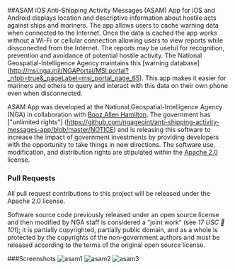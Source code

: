 ##ASAM iOS
Anti-Shipping Activity Messages (ASAM) App for iOS and Android displays location and descriptive information about hostile acts against ships and mariners. The app allows users to cache warning data when connected to the Internet. Once the data is cached the app works without a Wi-Fi or cellular connection allowing users to view reports while dissconected from the Internet. The reports may be useful for recognition, prevention and avoidance of potential hostile activity. The National Geospatial-Intelligence Agency maintains this [warning database] (http://msi.nga.mil/NGAPortal/MSI.portal?_nfpb=true&_pageLabel=msi_portal_page_65). This app makes it easier for mariners and others to query and interact with this data on their own phone even when disconnected.

ASAM App was developed at the National Geospatial-Intelligence Agency (NGA) in collaboration with [Booz Allen Hamilton](http://www.boozallen.com/).  The government has ["unlimited rights"] (https://github.com/ngageoint/anti-shipping-activity-messages-app/blob/master/NOTICE) and is releasing this software to increase the impact of government investments by providing developers with the opportunity to take things in new directions. The software use, modification, and distribution rights are stipulated within the [Apache 2.0](http://www.apache.org/licenses/LICENSE-2.0.html) license.  


### Pull Requests

All pull request contributions to this project will be released under the Apache 2.0 license.  

Software source code previously released under an open source license and then modified by NGA staff is considered a "joint work" (see *17 USC  101*); it is partially copyrighted, partially public domain, and as a whole is protected by the copyrights of the non-government authors and must be released according to the terms of the original open source license.

###Screenshots
![asam1](https://cloud.githubusercontent.com/assets/3793883/3392492/29cab488-fcb5-11e3-91ab-74d9f1d12ca7.PNG)
![asam2](https://cloud.githubusercontent.com/assets/3793883/3392491/29ca07cc-fcb5-11e3-9da9-f838f1c21c28.PNG)
![asam3](https://cloud.githubusercontent.com/assets/3793883/3392493/29cbed30-fcb5-11e3-831f-5460f67de5bf.PNG)

